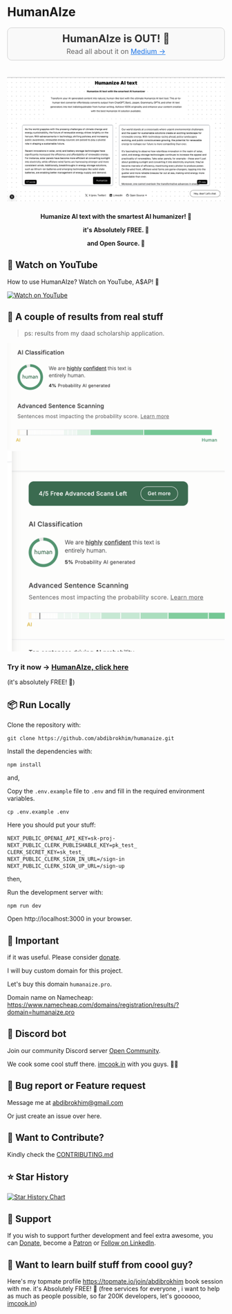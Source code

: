 # HumanAIze

<div align="center" style="padding: 10px; border: 1px solid #ccc; background-color: #f9f9f9; border-radius: 10px; margin-bottom: 20px;">
    <h2 style="margin: 0; font-size: 24px; color: #333;">HumanAIze is OUT! 🐐</h2>
    <p style="margin: 5px 0 0 0; font-size: 16px; color: #666;">Read all about it on <a href="https://medium.com/@abdibrokhim/humanize-ai-text-with-the-smartest-ai-humanizer-heres-how-40f151f65135" style="text-decoration: underline; color: #1a73e8;"> Medium →</a></p>
</div>

<!-- markdownlint-disable MD030 -->

# [![Loom Video Downloader](./public/humanaize_1.png)](https://lovido.vercel.app/)

<p align="center"><strong>
    Humanize AI text with the smartest AI humanizer! 🚀
</strong></p>
<p align="center"><strong>
    it's Absolutely FREE. 💜
</strong></p>
<p align="center"><strong>
    and Open Source. 🌟
</strong></p>


## 🚀 Watch on YouTube
How to use HumanAIze? Watch on YouTube, A$AP! 🚀

[![Watch on YouTube](https://img.shields.io/badge/Watch%20on-YouTube-red?style=for-the-badge&logo=youtube)]()

## 🐐 A couple of results from real stuff

> ps: results from my daad scholarship application.

![Resutls from AI classification](public/results_1.png)
![Resutls from AI classification](public/results_2.png)

### Try it now -> [HumanAIze, click here](https://humanaize.vercel.app/) 
(it's absolutely FREE! 🎉)

## 📦 Run Locally

Clone the repository with:

```shell
git clone https://github.com/abdibrokhim/humanaize.git
```

Install the dependencies with:

```shell
npm install
```
and,

Copy the `.env.example` file to `.env` and fill in the required environment variables.

```shell
cp .env.example .env
```

Here you should put your stuff:
    
```shell
NEXT_PUBLIC_OPENAI_API_KEY=sk-proj-
NEXT_PUBLIC_CLERK_PUBLISHABLE_KEY=pk_test_
CLERK_SECRET_KEY=sk_test_
NEXT_PUBLIC_CLERK_SIGN_IN_URL=/sign-in
NEXT_PUBLIC_CLERK_SIGN_UP_URL=/sign-up
```
then,

Run the development server with:

```shell
npm run dev
```
Open http://localhost:3000 in your browser.

## 🦄 Important

if it was useful. Please consider [donate](https://buymeacoffee.com/abdibrokhim/). 

I will buy custom domain for this project. 

Let's buy this domain `humanaize.pro`. 

Domain name on Namecheap: https://www.namecheap.com/domains/registration/results/?domain=humanaize.pro

## 🥂 Discord bot

Join our community Discord server [Open Community](https://discord.gg/nVtmDUN2sR). 

We cook some cool stuff there. [imcook.in](https://imcook.in) with you guys. 🧑‍🍳

## 🐞 Bug report or Feature request

Message me at abdibrokhim@gmail.com

Or just create an issue over here.

## 👋 Want to Contribute?

Kindly check the [CONTRIBUTING.md](https://github.com/abdibrokhim/loom-dl-web/blob/main/CONTRIBUTING.md)

## ⭐️ Star History

[![Star History Chart](https://api.star-history.com/svg?repos=abdibrokhim/humanaize&type=Date)](https://star-history.com/#abdibrokhim/humanaize&Date)

## 🙏 Support
If you wish to support further development and feel extra awesome, you can [Donate](https://buymeacoffee.com/abdibrokhim/), become a [Patron](https://www.patreon.com/abdibrokhim) or [Follow on LinkedIn](https://www.linkedin.com/in/abdibrokhim/).

## 🦄 Want to learn builf stuff from coool guy?

Here's my topmate profile https://topmate.io/join/abdibrokhim book session with me. it's Absolutely FREE! 🎉 (free services for everyone , i want to help as much as people possible, so far 200K developers, let's goooooo, [imcook.in](https://imcook.in))